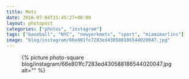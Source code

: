 ```yaml
---
title: Mets
date: 2016-07-04T15:45:27+00:00
layout: photopost
categories: ["photos", "instagram"]
tags: ["baseball", "NYC", "newyorkmets", "sport", "miamimarlins"]
image: "blog/instagram/66e801fc7283ed430588186544020047.jpg"
---
```


<figure class="photo photo--square">
  {% picture photo-square blog/instagram/66e801fc7283ed430588186544020047.jpg alt="" %}
</figure>



